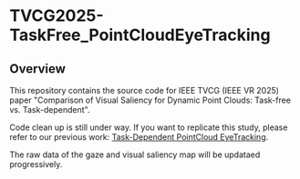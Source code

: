 # TVCG2025-TaskFree_PointCloudEyeTracking
## Overview

This repository contains the source code for IEEE TVCG (IEEE VR 2025) paper "Comparison of Visual Saliency for Dynamic Point Clouds: Task-free vs. Task-dependent".

Code clean up is still under way. If you want to replicate this study, please refer to our previous work: [Task-Dependent PointCloud EyeTracking](https://github.com/cwi-dis/ISMAR_PointCloud_EyeTracking).

The raw data of the gaze and visual saliency map will be updataed progressively.
